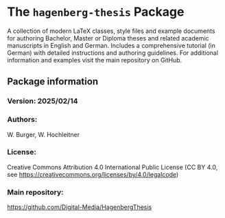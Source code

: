 # The `hagenberg-thesis` Package

A collection of modern LaTeX classes, style files and example documents for authoring Bachelor, Master or Diploma theses and related academic manuscripts in English and German. Includes a comprehensive tutorial (in German) with detailed instructions and authoring guidelines.
For additional information and examples visit the main repository on GitHub.


## Package information

### Version: 2025/02/14

### Authors:
W. Burger, W. Hochleitner

### License:
Creative Commons Attribution 4.0 International Public License (CC BY 4.0, see https://creativecommons.org/licenses/by/4.0/legalcode)
	
### Main repository: 
https://github.com/Digital-Media/HagenbergThesis

